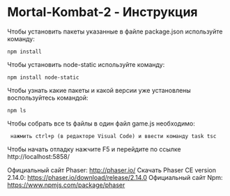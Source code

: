 # Mortal-Kombat-2 - Инструкция

Чтобы установить пакеты указанные в файле package.json используйте команду:

    npm install

Чтобы установить node-static используйте команду:

    npm install node-static


Чтобы узнать какие пакеты и какой версии уже установлены воспользуйтесь командой:

    npm ls

Чтобы собрать все ts файлы в один файл game.js необходимо:

     нажмить ctrl+p (в редакторе Visual Code) и ввести команду task tsc

Чтобы начать отладку нажчите F5 и перейдите по ссылке http://localhost:5858/

Официальный сайт Phaser: http://phaser.io/
Скачать Phaser CE version 2.14.0: https://phaser.io/download/release/2.14.0
Официальный сайт Npm: https://www.npmjs.com/package/phaser
